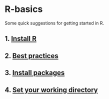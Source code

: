 # R-basics

Some quick suggestions for getting started in R.


## 1. [Install R](R-basics/Installation.md)
## 2. [Best practices](R-basics/Best-practices.md)
## 3. [Install packages](R-basics/Packages.md)
## 4. [Set your working directory](Working-directory.md)
